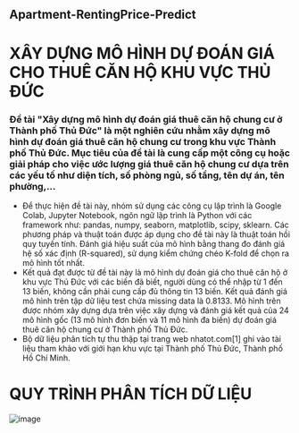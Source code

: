 ## Apartment-RentingPrice-Predict
# XÂY DỰNG MÔ HÌNH DỰ ĐOÁN GIÁ CHO THUÊ CĂN HỘ KHU VỰC THỦ ĐỨC
### Đề tài "Xây dựng mô hình dự đoán giá thuê căn hộ chung cư ở Thành phố Thủ Đức" là một nghiên cứu nhằm xây dựng mô hình dự đoán giá thuê căn hộ chung cư trong khu vực Thành phố Thủ Đức. Mục tiêu của đề tài là cung cấp một công cụ hoặc giải pháp cho việc ước lượng giá thuê căn hộ chung cư dựa trên các yếu tố như diện tích, số phòng ngủ, số tầng, tên dự án, tên phường,…
- Để thực hiện đề tài này, nhóm sử dụng các công cụ lập trình là Google Colab, Jupyter Notebook, ngôn ngữ lập trình là Python với các framework như: pandas, numpy, seaborn, matplotlib, scipy, sklearn. Các phương pháp và thuật toán được áp dụng cho đề tài này là thuật toán hồi quy tuyến tính. Đánh giá hiệu suất của mô hình bằng thang đo đánh giá hệ số xác định (R-squared), sử dụng kiểm chứng chéo K-fold để chọn ra mô hình tốt nhất. 
- Kết quả đạt được từ đề tài này là mô hình dự đoán giá cho thuê căn hộ ở khu vực Thủ Đức với các biến đã biết, người dùng có thể nhập từ 1 đến 13 biến, không cần phải cung cấp đủ thông tin 13 biến. Kết quả đánh giá mô hình trên tập dữ liệu test chứa missing data là 0.8133. Mô hình trên được nhóm xây dựng dựa trên việc xây dựng và đánh giá kết quả của 24 mô hình gốc (13 mô hình đơn biến và 11 mô hình đa biến) dự đoán giá thuê căn hộ chung cư ở Thành phố Thủ Đức.
- Bộ dữ liệu phân tích tự thu thập tại trang web nhatot.com[1] ghi vào tài liệu tham khảo với giới hạn khu vực tại Thành phố Thủ Đức, Thành phố Hồ Chí Minh.
 # QUY TRÌNH PHÂN TÍCH DỮ LIỆU
![image](https://github.com/hkna00000/Apartment-RentingPrice-Predict/assets/94036494/59a5c74f-e50e-4283-94d1-8e650ec6a879)
